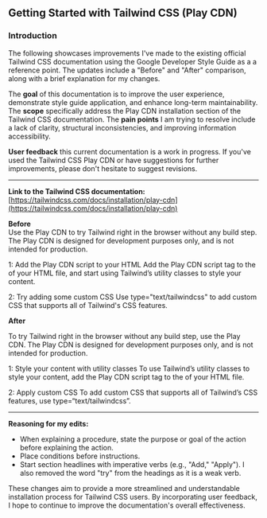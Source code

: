 ## Getting Started with Tailwind CSS (Play CDN)

### **Introduction**
The following showcases improvements I've made to the existing official Tailwind CSS documentation using the Google Developer Style Guide as a a reference point. The updates include a "Before" and "After" comparison, along with a brief explanation for my changes.

The **goal** of this documentation is to improve the user experience, demonstrate style guide application, and enhance long-term maintainability. The **scope** specifically address the Play CDN installation section of the Tailwind CSS documentation. The **pain points** I am trying to resolve include a lack of clarity, structural inconsistencies, and improving information accessibility.

**User feedback** this current documentation is a work in progress. If you've used the Tailwind CSS Play CDN or have suggestions for further improvements, please don't hesitate to suggest revisions.

***

**Link to the Tailwind CSS documentation:** [https://tailwindcss.com/docs/installation/play-cdn](https://tailwindcss.com/docs/installation/play-cdn)

**Before** <br>
Use the Play CDN to try Tailwind right in the browser without any build step. The Play CDN is designed for development purposes only, and is not intended for production.

1: Add the Play CDN script to your HTML
Add the Play CDN script tag to the <head> of your HTML file, and start using Tailwind’s utility classes to style your content.

2: Try adding some custom CSS
Use type="text/tailwindcss" to add custom CSS that supports all of Tailwind's CSS features.

**After**

To try Tailwind right in the browser without any build step, use the Play CDN. The Play CDN is designed for development purposes only, and is not intended for production.

1: Style your content with utility classes
To use Tailwind’s utility classes to style your content, add the Play CDN script tag to the <head> of your HTML file.

2: Apply custom CSS
To add custom CSS that supports all of Tailwind’s CSS features, use type=“text/tailwindcss”.

***

**Reasoning for my edits:**

- When explaining a procedure, state the purpose or goal of the action before explaining the action.
- Place conditions before instructions.
- Start section headlines with imperative verbs (e.g., "Add," "Apply"). I also removed the word "try" from the headings as it is a weak verb.

 These changes aim to provide a more streamlined and understandable installation process for Tailwind CSS users. By incorporating user feedback, I hope to continue to improve the documentation's overall effectiveness.
